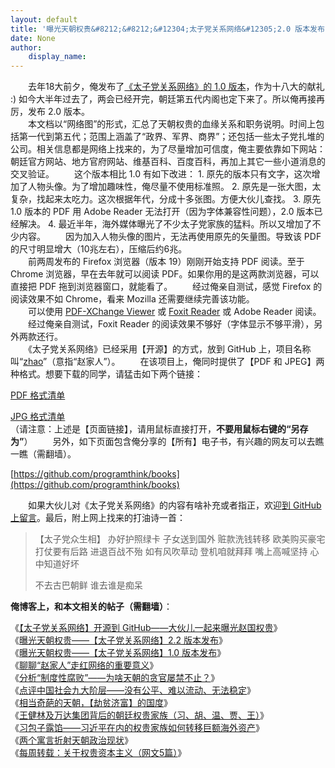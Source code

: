 ```yaml
---
layout: default
title: '曝光天朝权贵&#8212;&#8212;&#12304;太子党关系网络&#12305;2.0 版本发布'
date: None
author:
    display_name: 
---
```


　　去年18大前夕，俺发布了[《太子党关系网络》的 1.0 版本](https://program-think.blogspot.com/2012/11/princelings.html)，作为十八大的献礼 :) 如今大半年过去了，两会已经开完，朝廷第五代内阁也定下来了。所以俺再接再厉，发布 2.0 版本。  
　　本文档以“网络图”的形式，汇总了天朝权贵的血缘关系和职务说明。时间上包括第一代到第五代；范围上涵盖了“政界、军界、商界”；还包括一些太子党扎堆的公司。相关信息都是网络上找来的，为了尽量增加可信度，俺主要依靠如下网站：朝廷官方网站、地方官府网站、维基百科、百度百科，再加上其它一些小道消息的交叉验证。 　　这个版本相比 1.0 有如下改进： 1. 原先的版本只有文字，这次增加了人物头像。为了增加趣味性，俺尽量不使用标准照。 2. 原先是一张大图，太复杂，找起来太吃力。这次根据年代，分成十多张图。方便大伙儿查找。 3. 原先 1.0 版本的 PDF 用 Adobe Reader 无法打开（因为字体兼容性问题），2.0 版本已经解决。 4. 最近半年，海外媒体曝光了不少太子党家族的猛料。所以又增加了不少内容。 　　因为加入人物头像的图片，无法再使用原先的矢量图。导致该 PDF 的尺寸明显增大（10兆左右），压缩后约6兆。  
　　前两周发布的 Firefox 浏览器（版本 19）刚刚开始支持 PDF 阅读。至于 Chrome 浏览器，早在去年就可以阅读 PDF。如果你用的是这两款浏览器，可以直接把 PDF 拖到浏览器窗口，就能看了。 　　经过俺亲自测试，感觉 Firefox 的阅读效果不如 Chrome，看来 Mozilla 还需要继续完善该功能。  
　　可以使用 [PDF-XChange Viewer](http://www.tracker-software.com/product/pdf-xchange-viewer) 或 [Foxit Reader](http://www.foxitsoftware.com/Secure_PDF_Reader/) 或 Adobe Reader 阅读。 　　经过俺亲自测试，Foxit Reader 的阅读效果不够好（字体显示不够平滑），另外两款还行。  
　　《太子党关系网络》已经采用【开源】的方式，放到 GitHub 上，项目名称叫“[zhao](https://github.com/programthink/zhao/)”（意指“赵家人”）。 　　在该项目上，俺同时提供了【PDF 和 JPEG】两种格式。想要下载的同学，请猛击如下两个链接：

[PDF 格式清单](https://github.com/programthink/zhao/tree/master/download/pdf)

  
[JPG 格式清单](https://github.com/programthink/zhao/tree/master/download/jpg)  
（请注意：上述是【页面链接】，请用鼠标直接打开，**不要用鼠标右键的“另存为”**） 　　另外，如下页面包含俺分享的【所有】电子书，有兴趣的网友可以去瞧一瞧（需翻墙）。

[https://github.com/programthink/books](https://github.com/programthink/books)

  
　　如果大伙儿对《太子党关系网络》的内容有啥补充或者指正，欢迎[到 GitHub 上留言](https://github.com/programthink/zhao/issues)。最后，附上网上找来的打油诗一首：  

> 【太子党众生相】 办好护照绿卡 子女送到国外 赃款洗钱转移 欧美购买豪宅 打仗要有后路 进退百战不殆 如有风吹草动 登机咱就拜拜 嘴上高喊坚持 心中知道好坏
> 
> 不去古巴朝鲜 谁去谁是痴呆

**俺博客上，和本文相关的帖子（需翻墙）**：

  
《[【太子党关系网络】开源到 GitHub——大伙儿一起来曝光赵国权贵](https://program-think.blogspot.com/2016/02/Zhao-at-GitHub.html)》  
《[曝光天朝权贵——【太子党关系网络】2.2 版本发布](https://program-think.blogspot.com/2015/02/Princelings.html)》  
《[曝光天朝权贵——【太子党关系网络】1.0 版本发布](https://program-think.blogspot.com/2012/11/princelings.html)》  
《[聊聊“赵家人”走红网络的重要意义](https://program-think.blogspot.com/2016/01/Zhao-Family.html)》  
《[分析“制度性腐败”——为啥天朝的贪官屡禁不止？](https://program-think.blogspot.com/2014/07/corruption-and-form-of-government.html)》  
《[点评中国社会九大阶层——没有公平、难以流动、无法稳定](https://program-think.blogspot.com/2013/12/chinese-social-stratification.html)》  
《[相当奇葩的天朝，【劫贫济富】的国度](https://program-think.blogspot.com/2018/07/Robbing-the-Poor-Funding-the-Rich.html)》  
《[王健林及万达集团背后的朝廷权贵家族（习、胡、温、贾、王）](https://program-think.blogspot.com/2015/05/Wanda-and-Princelings.html)》  
《[习包子露馅——习近平在内的权贵家族如何转移巨额海外资产](https://program-think.blogspot.com/2014/01/china-princelings-offshore-companies.html)》  
《[两个寓言折射天朝政治现状](https://program-think.blogspot.com/2012/11/political-fable.html)》  
《[每周转载：关于权贵资本主义（网文5篇）](https://program-think.blogspot.com/2013/03/weekly-share-45.html)》

